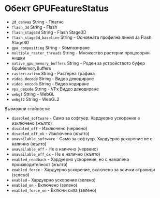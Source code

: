 # Обект GPUFeatureStatus

* `2d_canvas` String - Платно
* `flash_3d` String - Flash
* `flash_stage3d` String - Flash Stage3D
* `flash_stage3d_baseline` String - Основната профилна линия за Flash Stage3D
* `gpu_compositing` String - Композиране
* `multiple_raster_threads` String - Множество растерни процесорни нишки
* `native_gpu_memory_buffers` String - Роден за устройството буфер GpuMemoryBuffers
* `rasterization` String - Растерна графика
* `video_decode` String - Видео декодиране
* `video_encode` String - Видео кодиране
* `vpx_decode` String - VPx Видео декодиране
* `webgl` String - WebGL
* `webgl2` String - WebGL2

Възможни стойности:

* `disabled_software` - Само за софтуер. Хардуерно ускорение е изключено (жълто)
* `disabled_off` - Изключено (червено)
* `disabled_off_ok` - Изключено (жълто)
* `unavailable_software` - Само за софтуер. Хардуерно ускорение не е налично (жълто)
* `unavailable_off` - Не е налично (червено)
* `unavailable_off_ok` - Не е налично (жълто)
* `enabled_readback` - Хардуерно ускорение, но с намалена производителност (жълто)
* `enabled_force` - Хардуерно ускорение, включено за всички страници (зелено)
* `enabled` - Хардуерно ускорение (зелено)
* `enabled_on` - Включено (зелено)
* `enabled_force_on` - Включи сила (зелено)